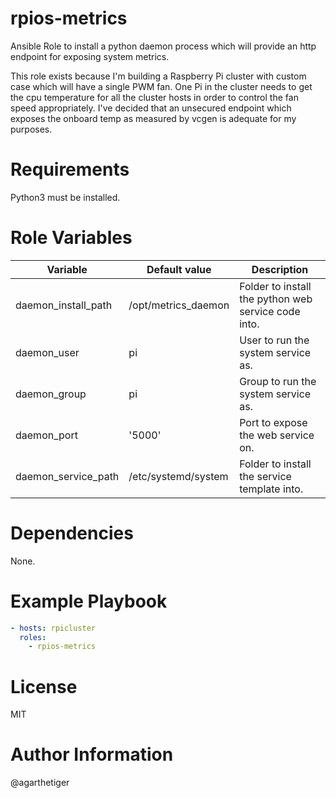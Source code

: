 # rpios-metrics

Ansible Role to install a python daemon process which will provide an http endpoint for exposing system metrics.

This role exists because I'm building a Raspberry Pi cluster with custom case which will have a single PWM fan. One Pi in the cluster needs to get the cpu temperature for all the cluster hosts in order to control the fan speed appropriately. I've decided that an unsecured endpoint which exposes the onboard temp as measured by vcgen is adequate for my purposes.

# Requirements

Python3 must be installed.

# Role Variables

| Variable | Default value | Description |
|----------|---------------|-------------|
| daemon_install_path | /opt/metrics_daemon | Folder to install the python web service code into. |
| daemon_user | pi | User to run the system service as. |
| daemon_group | pi | Group to run the system service as. |
| daemon_port | '5000' | Port to expose the web service on. |
| daemon_service_path | /etc/systemd/system | Folder to install the service template into. |

# Dependencies

None.

# Example Playbook

```yaml
- hosts: rpicluster
  roles:
    - rpios-metrics
```

# License

MIT

# Author Information

@agarthetiger

